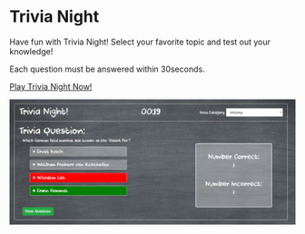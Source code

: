 # Trivia Night

Have fun with Trivia Night! Select your favorite topic and test out your knowledge!

Each question must be answered within 30seconds.

[Play Trivia Night Now!](https://dkayucf.github.io/Trivia-Night/)

 
 
![alt text](https://github.com/dkayucf/Trivia-Night/blob/master/assets/images/screenshot.png?raw=true "Trivia-Night")
